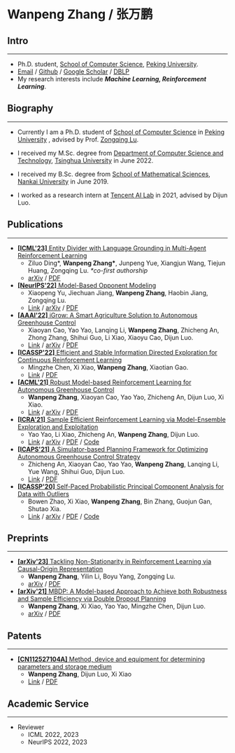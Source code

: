 # Wanpeng Zhang / 张万鹏

## Intro

----

- Ph.D. student, [School of Computer Science](https://cs.pku.edu.cn/), [Peking University](https://www.pku.edu.cn/).
- [Email](mailto:wpzhang@stu.pku.edu.cn) / [Github](https://github.com/zawnpn) / [Google Scholar](https://scholar.google.com/citations?user=_IKNf9EAAAAJ) / [DBLP](https://dblp.org/pid/73/10693-2.html)
- My research interests include ***Machine Learning, Reinforcement Learning***. 

## Biography

----

- Currently I am a Ph.D. student of [School of Computer Science](https://cs.pku.edu.cn/) in [Peking University](https://www.pku.edu.cn/) , advised by Prof. [Zongqing Lu](https://z0ngqing.github.io/).

- I received my M.Sc. degree from [Department of Computer Science and Technology](http://www.cs.tsinghua.edu.cn/), [Tsinghua University](https://www.tsinghua.edu.cn) in June 2022.

- I received my B.Sc. degree from [School of Mathematical Sciences](https://math.nankai.edu.cn/), [Nankai University](http://www.nankai.edu.cn/) in June 2019.

- I worked as a research intern at [Tencent AI Lab](https://ai.tencent.com/) in 2021, advised by Dijun Luo.

## Publications

----

- [**[ICML'23]** Entity Divider with Language Grounding in Multi-Agent Reinforcement Learning](https://arxiv.org/abs/2210.13942)
    - Ziluo Ding\*, **Wanpeng Zhang\***, Junpeng Yue, Xiangjun Wang, Tiejun Huang, Zongqing Lu. *\*co-first authorship*
    - [arXiv](https://arxiv.org/abs/2210.13942) / [PDF](https://arxiv.org/pdf/2210.13942)
- [**[NeurIPS'22]** Model-Based Opponent Modeling](https://proceedings.neurips.cc/paper_files/paper/2022/hash/b528459c99e929718a7d7e1697253d7f-Abstract-Conference.html)
    - Xiaopeng Yu, Jiechuan Jiang, **Wanpeng Zhang**, Haobin Jiang, Zongqing Lu.
    - [Link](https://proceedings.neurips.cc/paper_files/paper/2022/hash/b528459c99e929718a7d7e1697253d7f-Abstract-Conference.html) / [arXiv](https://arxiv.org/abs/2108.01843) / [PDF](https://arxiv.org/pdf/2108.01843.pdf)
- [**[AAAI'22]** iGrow: A Smart Agriculture Solution to Autonomous Greenhouse Control](https://ojs.aaai.org/index.php/AAAI/article/view/21440)
    - Xiaoyan Cao, Yao Yao, Lanqing Li, **Wanpeng Zhang**, Zhicheng An, Zhong Zhang, Shihui Guo, Li Xiao, Xiaoyu Cao, Dijun Luo.
    - [Link](https://ojs.aaai.org/index.php/AAAI/article/view/21440) / [arXiv](https://arxiv.org/abs/2107.05464) / [PDF](https://arxiv.org/pdf/2107.05464.pdf)
- [**[ICASSP'22]** Efficient and Stable Information Directed Exploration for Continuous Reinforcement Learning](https://ieeexplore.ieee.org/document/9746211)
    - Mingzhe Chen, Xi Xiao, **Wanpeng Zhang**, Xiaotian Gao.
    - [Link](https://ieeexplore.ieee.org/document/9746211) / [PDF](/files/research_papers/icassp22.pdf)
- [**[ACML'21]** Robust Model-based Reinforcement Learning for Autonomous Greenhouse Control](https://proceedings.mlr.press/v157/zhang21e)
    - **Wanpeng Zhang**, Xiaoyan Cao, Yao Yao, Zhicheng An, Dijun Luo, Xi Xiao. 
    - [Link](https://proceedings.mlr.press/v157/zhang21e) / [arXiv](https://arxiv.org/abs/2108.11645) / [PDF](https://arxiv.org/pdf/2108.11645.pdf)
- [**[ICRA'21]** Sample Efficient Reinforcement Learning via Model-Ensemble Exploration and Exploitation](https://ieeexplore.ieee.org/document/9561842)
    - Yao Yao, Li Xiao, Zhicheng An, **Wanpeng Zhang**, Dijun Luo.
    - [Link](https://ieeexplore.ieee.org/document/9561842) / [arXiv](https://arxiv.org/abs/2107.01825) / [PDF](https://arxiv.org/pdf/2107.01825.pdf) / [Code](https://github.com/YaoYao1995/MEEE)
- [**[ICAPS'21]** A Simulator-based Planning Framework for Optimizing Autonomous Greenhouse Control Strategy](https://ojs.aaai.org/index.php/ICAPS/article/view/15989)
    - Zhicheng An, Xiaoyan Cao, Yao Yao, **Wanpeng Zhang**, Lanqing Li, Yue Wang, Shihui Guo, Dijun Luo.
    - [Link](https://ojs.aaai.org/index.php/ICAPS/article/view/15989) / [PDF](files/research_papers/icaps21.pdf)
- [**[ICASSP'20]** Self-Paced Probabilistic Principal Component Analysis for Data with Outliers](https://ieeexplore.ieee.org/document/9054487)
    - Bowen Zhao, Xi Xiao, **Wanpeng Zhang**, Bin Zhang, Guojun Gan, Shutao Xia.
    - [Link](https://ieeexplore.ieee.org/document/9054487) / [arXiv](https://arxiv.org/abs/1904.06546) / [PDF](https://arxiv.org/pdf/1904.06546.pdf) / [Code](https://github.com/rumusan/SPPPCA_demo)

## Preprints

----
- [**[arXiv'23]** Tackling Non-Stationarity in Reinforcement Learning via Causal-Origin Representation](https://arxiv.org/abs/2306.02747)
    - **Wanpeng Zhang**, Yilin Li, Boyu Yang, Zongqing Lu.
    - [arXiv](https://arxiv.org/abs/2306.02747) / [PDF](https://arxiv.org/pdf/2306.02747.pdf)
- [**[arXiv'21]** MBDP: A Model-based Approach to Achieve both Robustness and Sample Efficiency via Double Dropout Planning](https://arxiv.org/abs/2108.01295)
    - **Wanpeng Zhang**, Xi Xiao, Yao Yao, Mingzhe Chen, Dijun Luo.
    - [arXiv](https://arxiv.org/abs/2108.01295) / [PDF](https://arxiv.org/pdf/2108.01295.pdf)

## Patents

----

- [**[CN112527104A]** Method, device and equipment for determining parameters and storage medium](https://patents.google.com/patent/CN112527104A/en?oq=CN112527104A)
    - **Wanpeng Zhang**, Dijun Luo, Xi Xiao
    - [Link](https://patents.google.com/patent/CN112527104A/en?oq=CN112527104A) / [PDF](https://patentimages.storage.googleapis.com/53/bd/72/64c9f1cc80e03a/CN112527104A.pdf)

## Academic Service

----

- Reviewer
    - ICML 2022, 2023
    - NeurIPS 2022, 2023
